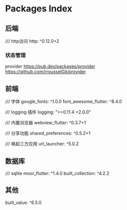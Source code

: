 # Packages Index

## 后端
/// http访问
http: ^0.12.0+2

### 状态管理
provider
https://pub.dev/packages/provider
https://github.com/rrousselGit/provider
## 前端
/// 字体
google_fonts: ^1.0.0
font_awesome_flutter: ^8.4.0

/// logging 插件
logging: ">=0.11.4 <2.0.0"

/// 内置浏览器
webview_flutter: ^0.3.7+1

/// 分享功能
shared_preferences: ^0.5.2+1

/// 唤起三方应用
url_launcher: ^5.0.2

## 数据库
/// sqlite
moor_flutter: ^1.4.0
built_collection: ^4.2.2

## 其他

built_value: ^6.5.0